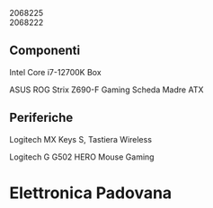 2068225  
2068222  

## Componenti

Intel Core i7-12700K Box  

ASUS ROG Strix Z690-F Gaming Scheda Madre ATX  

## Periferiche

Logitech MX Keys S, Tastiera Wireless  

Logitech G G502 HERO Mouse Gaming

# Elettronica Padovana